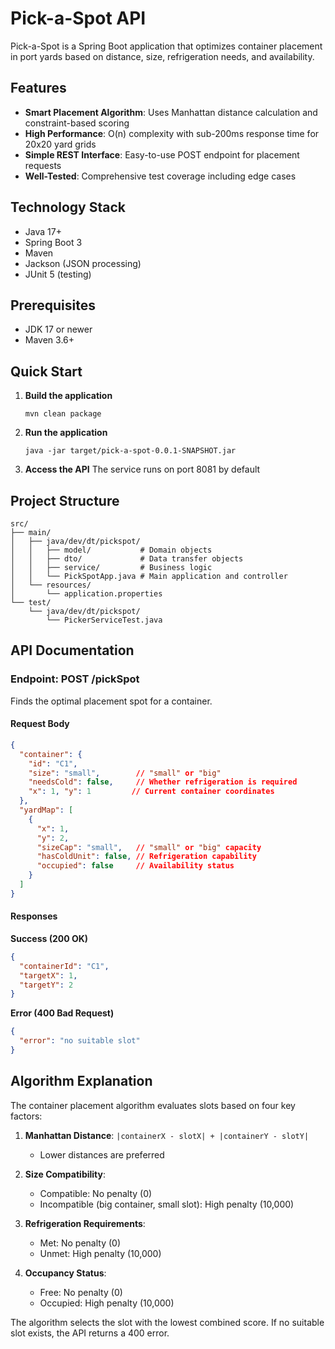 # Pick-a-Spot API

Pick-a-Spot is a Spring Boot application that optimizes container placement in port yards based on distance, size, refrigeration needs, and availability.

## Features

- **Smart Placement Algorithm**: Uses Manhattan distance calculation and constraint-based scoring
- **High Performance**: O(n) complexity with sub-200ms response time for 20x20 yard grids
- **Simple REST Interface**: Easy-to-use POST endpoint for placement requests
- **Well-Tested**: Comprehensive test coverage including edge cases

## Technology Stack

- Java 17+
- Spring Boot 3
- Maven
- Jackson (JSON processing)
- JUnit 5 (testing)

## Prerequisites

- JDK 17 or newer
- Maven 3.6+

## Quick Start

1. **Build the application**
   ```
   mvn clean package
   ```

2. **Run the application**
   ```
   java -jar target/pick-a-spot-0.0.1-SNAPSHOT.jar
   ```

3. **Access the API**
   The service runs on port 8081 by default

## Project Structure

```
src/
├── main/
│   ├── java/dev/dt/pickspot/
│   │   ├── model/           # Domain objects
│   │   ├── dto/             # Data transfer objects
│   │   ├── service/         # Business logic
│   │   └── PickSpotApp.java # Main application and controller
│   └── resources/
│       └── application.properties
└── test/
    └── java/dev/dt/pickspot/
        └── PickerServiceTest.java
```

## API Documentation

### Endpoint: POST /pickSpot

Finds the optimal placement spot for a container.

#### Request Body

```json
{
  "container": {
    "id": "C1",
    "size": "small",        // "small" or "big"
    "needsCold": false,     // Whether refrigeration is required
    "x": 1, "y": 1         // Current container coordinates
  },
  "yardMap": [
    {
      "x": 1,
      "y": 2,
      "sizeCap": "small",   // "small" or "big" capacity
      "hasColdUnit": false, // Refrigeration capability
      "occupied": false     // Availability status
    }
  ]
}
```

#### Responses

**Success (200 OK)**
```json
{
  "containerId": "C1",
  "targetX": 1,
  "targetY": 2
}
```

**Error (400 Bad Request)**
```json
{
  "error": "no suitable slot"
}
```

## Algorithm Explanation

The container placement algorithm evaluates slots based on four key factors:

1. **Manhattan Distance**: `|containerX - slotX| + |containerY - slotY|`
   - Lower distances are preferred

2. **Size Compatibility**:
   - Compatible: No penalty (0)
   - Incompatible (big container, small slot): High penalty (10,000)

3. **Refrigeration Requirements**:
   - Met: No penalty (0)
   - Unmet: High penalty (10,000)

4. **Occupancy Status**:
   - Free: No penalty (0)
   - Occupied: High penalty (10,000)

The algorithm selects the slot with the lowest combined score.
If no suitable slot exists, the API returns a 400 error.





